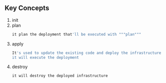 ## Key Concepts

1. init
2. plan
   ```bash
   it plan the deployment that'll be executed with """plan"""
   ```
4. apply
   ```bash
   It's used to update the existing code and deploy the infrastructure
   it will execute the deployment
   ```
5. destroy
    ```bash
   it will destroy the deployed infrastructure
   ```
